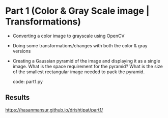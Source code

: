 # Part 1 (Color & Gray Scale image | Transformations)

 - Converting a color image to grayscale using OpenCV
 - Doing some transformations/changes with both the color & gray versions
 - Creating a Gaussian pyramid of the image and displaying it as a single image. 
   What is the space requirement for the pyramid? 
   What is the size of the smallest rectangular image needed to pack the pyramid.

   code: part1.py

Results
-------
https://hasanmansur.github.io/drishtipat/part1/
